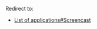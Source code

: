 Redirect to:

*   [List of applications#Screencast](/index.php/List_of_applications#Screencast "List of applications")